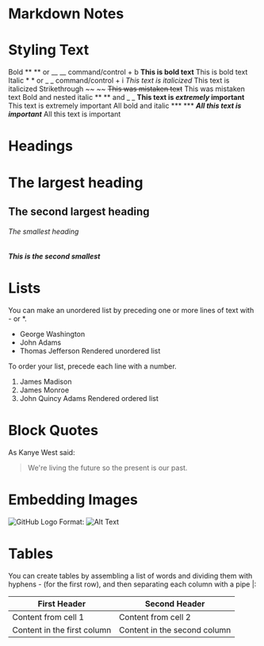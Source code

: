 # Markdown Notes

# Styling Text
Bold	** ** or __ __	command/control + b	**This is bold text**	This is bold text
Italic	* * or _ _	command/control + i	*This text is italicized*	This text is italicized
Strikethrough	~~ ~~		~~This was mistaken text~~	This was mistaken text
Bold and nested italic	** ** and _ _		**This text is _extremely_ important**	This text is extremely important
All bold and italic	*** ***		***All this text is important***	All this text is important

# Headings
# The largest heading
## The second largest heading
###### The smallest heading
##### This is the second smallest

# Lists
You can make an unordered list by preceding one or more lines of text with - or *.

- George Washington
- John Adams
- Thomas Jefferson
Rendered unordered list

To order your list, precede each line with a number.

1. James Madison
2. James Monroe
3. John Quincy Adams
Rendered ordered list

# Block Quotes
As Kanye West said:

> We're living the future so
> the present is our past.

# Embedding Images
![GitHub Logo](/images/logo.png)
Format: ![Alt Text](url)

# Tables
You can create tables by assembling a list of words and dividing them with hyphens - (for the first row), and then separating each column with a pipe |:

First Header | Second Header
------------ | -------------
Content from cell 1 | Content from cell 2
Content in the first column | Content in the second column

